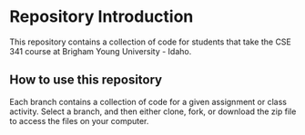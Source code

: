 # Repository Introduction

This repository contains a collection of code for students that take the CSE 341 course at Brigham Young University - Idaho.

## How to use this repository

Each branch contains a collection of code for a given assignment or class activity. Select a branch, and then either clone, fork, or download the zip file to access the files on your computer.


